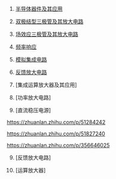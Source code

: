 1. [半导体器件及其应用](md/半导体器件及其应用.md)

2. [双极结型三极管及其放大电路](md/双极结型三极管及其放大电路.md)

3. [场效应三极管及其放大电路](md/场效应三极管及其放大电路.md)









5. [频率响应](md/频率响应.md)

6. [模拟集成电路](md/模拟集成电路.md)

5. [反馈放大电路](md/反馈放大电路.md)

6. [集成运算放大器及其应用]

7. [功率放大电路]

8. [直流稳压电源]

https://zhuanlan.zhihu.com/p/51284242

https://zhuanlan.zhihu.com/p/51827240

https://zhuanlan.zhihu.com/p/356646025

9. [反馈放大电路]

10. [运算放大器]
